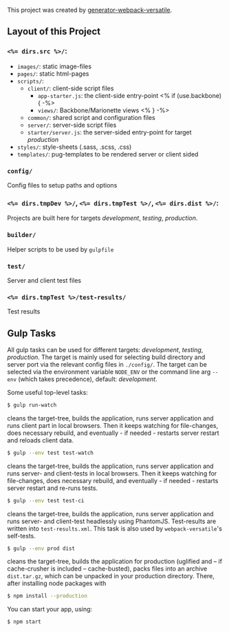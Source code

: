 This project was created by [generator-webpack-versatile](https://www.npmjs.com/package/generator-webpack-versatile).

## Layout of this Project

### `<%= dirs.src %>/`:
- `images/`: static image-files
- `pages/`: static html-pages
- `scripts/`:
  - `client/`: client-side script files
    - `app-starter.js`: the client-side entry-point
<% if (use.backbone) { -%>
    - `views/`: Backbone/Marionette views
<% } -%>
  - `common/`: shared script and configuration files
  - `server/`: server-side script files
  - `starter/server.js`: the server-sided entry-point for target *production*
- `styles/`: style-sheets (.sass, .scss, .css)
- `templates/`: pug-templates to be rendered server or client sided

### `config/`

Config files to setup paths and options

### `<%= dirs.tmpDev %>/`, `<%= dirs.tmpTest %>/`, `<%= dirs.dist %>/`:

Projects are built here for targets *development*, *testing*, *production*.

### `builder/`

Helper scripts to be used by `gulpfile`

### `test/`

Server and client test files

### `<%= dirs.tmpTest %>/test-results/`

Test results

## Gulp Tasks

All gulp tasks can be used for different targets: *development*, *testing*, *production*.
The target is mainly used for selecting build directory and server port via the relevant
config files in `./config/`. The target can be selected via the environment variable `NODE_ENV`
or the command line arg `--env` (which takes precedence), default: *development*.

Some useful top-level tasks:

```bash
$ gulp run-watch
```
cleans the target-tree, builds the application, runs server application and runs client part
in local browsers. Then it keeps watching for file-changes, does necessary rebuild, and
eventually - if needed - restarts server restart and reloads client data.

```bash
$ gulp --env test test-watch
```
cleans the target-tree, builds the application, runs server application and runs server-
and client-tests in local browsers. Then it keeps watching for file-changes, does necessary rebuild, and
eventually - if needed - restarts server restart and re-runs tests.

```bash
$ gulp --env test test-ci
```
cleans the target-tree, builds the application, runs server application and runs server-
and client-test headlessly using PhantomJS. Test-results are written into `test-results.xml`.
This task is also used by `webpack-versatile`'s self-tests.

```bash
$ gulp --env prod dist
```
cleans the target-tree, builds the application for production (uglified and – if cache-crusher is included – cache-busted), packs files into an archive `dist.tar.gz`,
which can be unpacked in your production directory. There, after installing node packages with

```bash
$ npm install --production
```

You can start your app, using:

```bash
$ npm start
```




